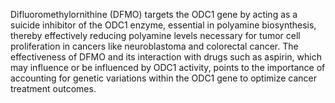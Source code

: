 Difluoromethylornithine (DFMO) targets the ODC1 gene by acting as a suicide inhibitor of the ODC1 enzyme, essential in polyamine biosynthesis, thereby effectively reducing polyamine levels necessary for tumor cell proliferation in cancers like neuroblastoma and colorectal cancer. The effectiveness of DFMO and its interaction with drugs such as aspirin, which may influence or be influenced by ODC1 activity, points to the importance of accounting for genetic variations within the ODC1 gene to optimize cancer treatment outcomes.